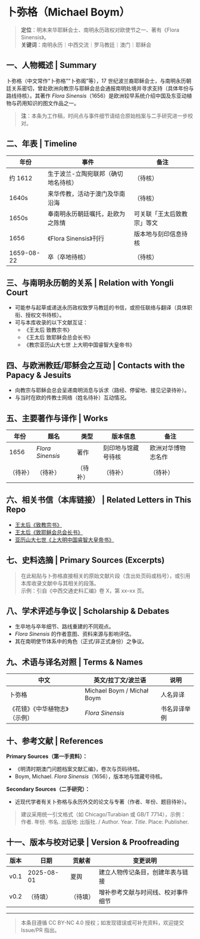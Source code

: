 # 卜弥格（Michael Boym）

> **定位**：明末来华耶稣会士、南明永历政权对欧使节之一、著有《Flora Sinensis》。  
> **关键词**：南明永历｜中西交流｜罗马教廷｜澳门｜耶稣会

## 一、人物概述 | Summary
卜弥格（中文常作“卜弥格”“卜弥阁”等），17 世纪波兰裔耶稣会士，与南明永历朝廷关系密切，曾赴欧洲向教宗与耶稣会总会通报南明处境并寻求支持（具体年份与路线待核）。其著作 *Flora Sinensis*（1656）是欧洲较早系统介绍中国及东亚动植物与药用知识的图文作品之一。

> **注**：本条为工作稿，时间点与事件细节请结合原始档案与二手研究进一步校对。

## 二、年表 | Timeline
| 年份 | 事件 | 备注 |
|------|------|------|
| 约 1612 | 生于波兰-立陶宛联邦（确切地名待核） | （待核） |
| 1640s | 来华传教，活动于澳门及华南沿海 | （待核） |
| 1650s | 奉南明永历朝廷嘱托，赴欧为之陈情 | 可关联「王太后致教宗」等文 |
| 1656 | 《Flora Sinensis》刊行 | 版本地与刻印信息待核 |
| 1659-08-22 | 卒（卒地待核） | （待核） |

## 三、与南明永历朝的关系 | Relation with Yongli Court
- 可能参与起草或递送永历政权致罗马教廷的书信，或担任联络与翻译（具体职衔、授权文书待核）。  
- 可与本库收录的以下文献互证：
  - 《王太后 致教宗书》
  - 《王太后 致耶稣会总会长书》
  - 《教宗亚历山大七世 上大明中国睿智大皇帝书》

## 四、与欧洲教廷/耶稣会之互动 | Contacts with the Papacy & Jesuits
- 向教宗与耶稣会总会呈递南明消息与诉求（路经、停留地、接见记录待补）。  
- 与当时在欧的传教士网络（姓名待补）互动情况。

## 五、主要著作与译作 | Works
| 年份 | 题名 | 类型 | 版本信息 | 备注 |
|------|------|------|----------|------|
| 1656 | *Flora Sinensis* | 著作 | 刻印地与馆藏号待核 | 欧洲对华博物志名作 |
| （待补） | （待补） | （待补） | （待补） | （待补） |

## 六、相关书信（本库链接） | Related Letters in This Repo
- [王太后《致教宗书》](../南明永历朝廷与欧洲天主教会往来信件/王太后-致教宗书.md)
- [王太后《致耶稣会总会长书》](../南明永历朝廷与欧洲天主教会往来信件/王太后-致耶稣会总会长书.md)
- [亚历山大七世《上大明中国睿智大皇帝书》](../南明永历朝廷与欧洲天主教会往来信件/亚历山大七世-上大明中国睿智大皇帝书.md)

## 七、史料选摘 | Primary Sources (Excerpts)
> 在此粘贴与卜弥格直接相关的原始文献片段（含出处页码或档号），或引用本库收录文献中与其相关的段落。  
> 示例：引自《中西交通史料汇编》卷 X，第 xx–xx 页。

## 八、学术评述与争议 | Scholarship & Debates
- 生卒地与卒年细节、路线重建的不同观点。  
- *Flora Sinensis* 的作者意图、资料来源与影响评估。  
- 其在南明使节体系中的角色（正式/非正式身份）之争议。

## 九、术语与译名对照 | Terms & Names
| 中文 | 英文/拉丁文/波兰语 | 说明 |
|------|-------------|------|
| 卜弥格 | Michael Boym / Michał Boym | 人名异译 |
| 《花镜》《中华植物志》（示例） | *Flora Sinensis* | 书名异译举例 |

## 十、参考文献 | References
**Primary Sources（第一手资料）：**
- 《明清时期澳门问题档案文献汇编》，卷次与页码待核。  
- Boym, Michael. *Flora Sinensis*（1656），版本地与馆藏号待核。

**Secondary Sources（二手研究）：**
- 近现代学者有关卜弥格与永历外交的论文与专著（作者、年份、题目待补）。

> 建议采用统一引文格式（如 Chicago/Turabian 或 GB/T 7714），示例：  
> 作者. 年份. 书名. 出版地: 出版社. / Author. Year. *Title*. Place: Publisher.

## 十一、版本与校对记录 | Version & Proofreading
| 版本 | 日期 | 贡献者 | 变更说明 |
|------|------|--------|----------|
| v0.1 | 2025-08-01 | 夏舆 | 建立人物传记条目，创建年表与链接 |
| v0.2 | （待填） | （待填） | 增补参考文献与时间线、校对事件细节 |

---

> 本条目遵循 CC BY-NC 4.0 授权；如发现错误或可补充资料，欢迎提交 Issue/PR 指出。
